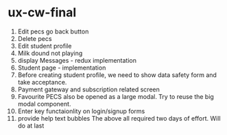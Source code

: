 # ux-cw-final

<!-- pending stuff -->

1. Edit pecs go back button
2. Delete pecs
3. Edit student profile
4. Milk dound not playing
5. display Messages - redux implementation
6. Student page - implementation
7. Before creating student profile, we need to show data safety form and take acceptance.
8. Payment gateway and subscription related screen
9. Favourite PECS also be opened as a large modal. Try to reuse the big modal component.
10. Enter key functaionlity on login/signup forms
11. provide help text bubbles 
   The above all required two days of effort. Will do at last

